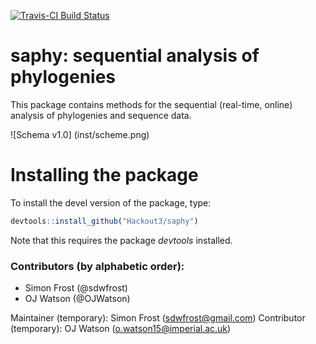 [![Travis-CI Build Status](https://travis-ci.org/Hackout3/saphy.svg?branch=master)](https://travis-ci.org/Hackout3/saphy)

# saphy: sequential analysis of phylogenies

This package contains methods for the sequential (real-time, online) analysis of phylogenies and sequence data.

![Schema v1.0] (inst/scheme.png)

# Installing the package

To install the devel version of the package, type:

```r
devtools::install_github("Hackout3/saphy")
```

Note that this requires the package *devtools* installed.

### Contributors (by alphabetic order):
- Simon Frost (@sdwfrost)
- OJ Watson (@OJWatson)

Maintainer (temporary): Simon Frost (sdwfrost@gmail.com)
Contributor (temporary): OJ Watson (o.watson15@imperial.ac.uk)
